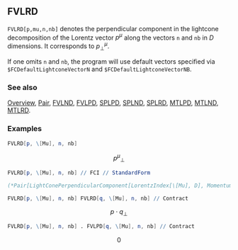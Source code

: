 ## FVLRD

`FVLRD[p,mu,n,nb]` denotes the perpendicular component in the lightcone decomposition of the Lorentz vector $p^{\mu }$  along the vectors `n` and `nb` in $D$ dimensions. It corresponds to $p^{\mu }_{\perp}$.

If one omits `n` and `nb`, the program will use default vectors specified via `$FCDefaultLightconeVectorN` and `$FCDefaultLightconeVectorNB`.

### See also

[Overview](Extra/FeynCalc.md), [Pair](Pair.md), [FVLND](FVLND.md), [FVLPD](FVLPD.md), [SPLPD](SPLPD.md), [SPLND](SPLND.md), [SPLRD](SPLRD.md), [MTLPD](MTLPD.md), [MTLND](MTLND.md), [MTLRD](MTLRD.md).

### Examples

```mathematica
FVLRD[p, \[Mu], n, nb]
```

$$p^{\mu }{}_{\perp }$$

```mathematica
FVLRD[p, \[Mu], n, nb] // FCI // StandardForm

(*Pair[LightConePerpendicularComponent[LorentzIndex[\[Mu], D], Momentum[n, D], Momentum[nb, D]], LightConePerpendicularComponent[Momentum[p, D], Momentum[n, D], Momentum[nb, D]]]*)
```

```mathematica
FVLRD[p, \[Mu], n, nb] FVLRD[q, \[Mu], n, nb] // Contract
```

$$p\cdot q_{\perp }$$

```mathematica
FVLRD[p, \[Mu], n, nb] . FVLPD[q, \[Mu], n, nb] // Contract
```

$$0$$